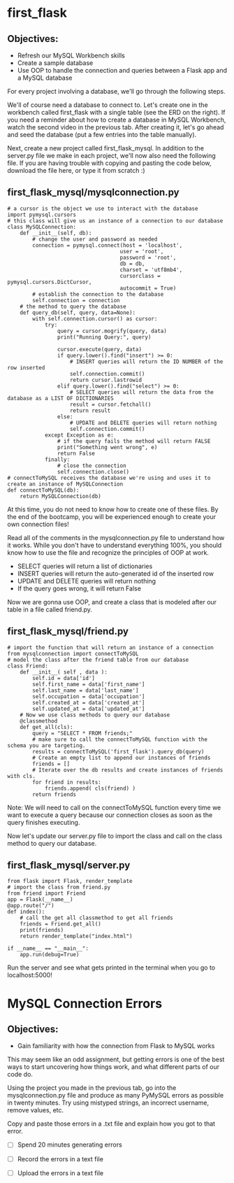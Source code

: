 # first_flask

## Objectives:

- Refresh our MySQL Workbench skills
- Create a sample database
- Use OOP to handle the connection and queries between a Flask app and a MySQL database

For every project involving a database, we'll go through the following steps.

We'll of course need a database to connect to. Let's create one in the workbench called first_flask with a single table (see the ERD on the right). If you need a reminder about how to create a database in MySQL Workbench, watch the second video in the previous tab. After creating it, let's go ahead and seed the database (put a few entries into the table manually).

Next, create a new project called first_flask_mysql. In addition to the server.py file we make in each project, we'll now also need the following file. If you are having trouble with copying and pasting the code below, download the file here, or type it from scratch :)

## first_flask_mysql/mysqlconnection.py
```
# a cursor is the object we use to interact with the database
import pymysql.cursors
# this class will give us an instance of a connection to our database
class MySQLConnection:
    def __init__(self, db):
        # change the user and password as needed
        connection = pymysql.connect(host = 'localhost',
                                    user = 'root', 
                                    password = 'root', 
                                    db = db,
                                    charset = 'utf8mb4',
                                    cursorclass = pymysql.cursors.DictCursor,
                                    autocommit = True)
        # establish the connection to the database
        self.connection = connection
    # the method to query the database
    def query_db(self, query, data=None):
        with self.connection.cursor() as cursor:
            try:
                query = cursor.mogrify(query, data)
                print("Running Query:", query)
     
                cursor.execute(query, data)
                if query.lower().find("insert") >= 0:
                    # INSERT queries will return the ID NUMBER of the row inserted
                    self.connection.commit()
                    return cursor.lastrowid
                elif query.lower().find("select") >= 0:
                    # SELECT queries will return the data from the database as a LIST OF DICTIONARIES
                    result = cursor.fetchall()
                    return result
                else:
                    # UPDATE and DELETE queries will return nothing
                    self.connection.commit()
            except Exception as e:
                # if the query fails the method will return FALSE
                print("Something went wrong", e)
                return False
            finally:
                # close the connection
                self.connection.close() 
# connectToMySQL receives the database we're using and uses it to create an instance of MySQLConnection
def connectToMySQL(db):
    return MySQLConnection(db)
```

At this time, you do not need to know how to create one of these files. By the end of the bootcamp, you will be experienced enough to create your own connection files!

Read all of the comments in the mysqlconnection.py file to understand how it works. While you don't have to understand everything 100%, you should know how to use the file and recognize the principles of OOP at work.

- SELECT queries will return a list of dictionaries
- INSERT queries will return the auto-generated id of the inserted row
- UPDATE and DELETE queries will return nothing
- If the query goes wrong, it will return False

Now we are gonna use OOP, and create a class that is modeled after our table in a file called friend.py.

## first_flask_mysql/friend.py
```
# import the function that will return an instance of a connection
from mysqlconnection import connectToMySQL
# model the class after the friend table from our database
class Friend:
    def __init__( self , data ):
        self.id = data['id']
        self.first_name = data['first_name']
        self.last_name = data['last_name']
        self.occupation = data['occupation']
        self.created_at = data['created_at']
        self.updated_at = data['updated_at']
    # Now we use class methods to query our database
    @classmethod
    def get_all(cls):
        query = "SELECT * FROM friends;"
        # make sure to call the connectToMySQL function with the schema you are targeting.
        results = connectToMySQL('first_flask').query_db(query)
        # Create an empty list to append our instances of friends
        friends = []
        # Iterate over the db results and create instances of friends with cls.
        for friend in results:
            friends.append( cls(friend) )
        return friends
```

Note: We will need to call on the connectToMySQL function every time we want to execute a query because our connection closes as soon as the query finishes executing.

Now let's update our server.py file to import the class and call on the class method to query our database.

## first_flask_mysql/server.py
```
from flask import Flask, render_template
# import the class from friend.py
from friend import Friend
app = Flask(__name__)
@app.route("/")
def index():
    # call the get all classmethod to get all friends
    friends = Friend.get_all()
    print(friends)
    return render_template("index.html")
            
if __name__ == "__main__":
    app.run(debug=True)
```

Run the server and see what gets printed in the terminal when you go to localhost:5000!

# MySQL Connection Errors

## Objectives:

- Gain familiarity with how the connection from Flask to MySQL works

This may seem like an odd assignment, but getting errors is one of the best ways to start uncovering how things work, and what different parts of our code do.

Using the project you made in the previous tab, go into the mysqlconnection.py file and produce as many PyMySQL errors as possible in twenty minutes. Try using mistyped strings, an incorrect username, remove values, etc.

Copy and paste those errors in a .txt file and explain how you got to that error.

- [ ] Spend 20 minutes generating errors

- [ ] Record the errors in a text file

- [ ] Upload the errors in a text file

